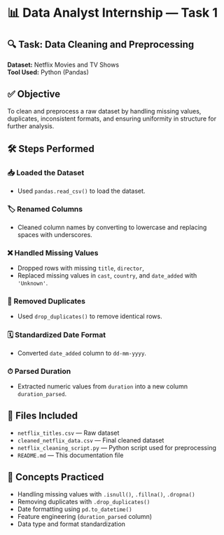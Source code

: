 # 📊 Data Analyst Internship — Task 1

## 🔍 Task: Data Cleaning and Preprocessing  
**Dataset:** Netflix Movies and TV Shows  
**Tool Used:** Python (Pandas)


## ✅ Objective
To clean and preprocess a raw dataset by handling missing values, duplicates, inconsistent formats, and ensuring uniformity in structure for further analysis.


## 🛠 Steps Performed

### 📥 Loaded the Dataset
- Used `pandas.read_csv()` to load the dataset.

### 🏷 Renamed Columns
- Cleaned column names by converting to lowercase and replacing spaces with underscores.

### ❌ Handled Missing Values
- Dropped rows with missing `title`, `director`,
- Replaced missing values in `cast`, `country`, and `date_added` with `'Unknown'`.

### 🔁 Removed Duplicates
- Used `drop_duplicates()` to remove identical rows.

### 🗓 Standardized Date Format
- Converted `date_added` column to `dd-mm-yyyy`.

### ⏱ Parsed Duration
- Extracted numeric values from `duration` into a new column `duration_parsed`.


## 📂 Files Included

- `netflix_titles.csv` — Raw dataset  
- `cleaned_netflix_data.csv` — Final cleaned dataset  
- `netflix_cleaning_script.py` — Python script used for preprocessing  
- `README.md` — This documentation file  


## 🧠 Concepts Practiced

- Handling missing values with `.isnull()`, `.fillna()`, `.dropna()`  
- Removing duplicates with `.drop_duplicates()`  
- Date formatting using `pd.to_datetime()`  
- Feature engineering (`duration_parsed` column)  
- Data type and format standardization  
